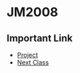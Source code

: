# JM2008

## Important Link
- [Project](https://github.com/codewnw)
- [Next Class](https://github.com/WellnWill/quicklinks/blob/master/announcements/next-class.md)
